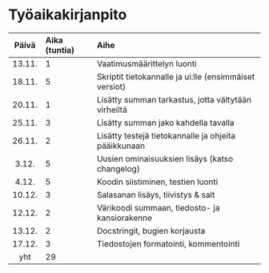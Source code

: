 # Työaikakirjanpito

| Päivä | Aika (tuntia) | Aihe  |
| :----:|:-----| :-----|
| 13.11. | 1    | Vaatimusmäärittelyn luonti |
| 18.11. | 5    | Skriptit tietokannalle ja ui:lle (ensimmäiset versiot) | 
| 20.11. | 1    | Lisätty summan tarkastus, jotta vältytään virheiltä |
| 25.11. | 3    | Lisätty summan jako kahdella tavalla |
| 26.11. | 2    | Lisätty testejä tietokannalle ja ohjeita pääikkunaan |
| 3.12. | 5    | Uusien ominaisuuksien lisäys (katso changelog) |
| 4.12. | 5    | Koodin siistiminen, testien luonti |
| 10.12. | 3    | Salasanan lisäys, tiivistys & salt |
| 12.12. | 2    | Värikoodi summaan, tiedosto- ja kansiorakenne |
| 13.12. | 2    | Docstringit, bugien korjausta |
| 17.12. | 3    | Tiedostojen formatointi, kommentointi |
| yht   | 29    | | 